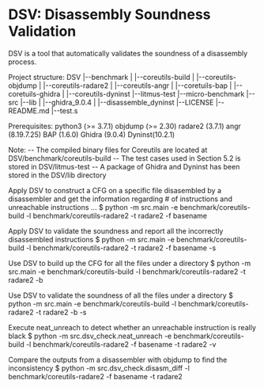 # DSV: Disassembly Soundness Validation

DSV is a tool that automatically validates the soundness of a disassembly process.

Project structure:
DSV
|--benchmark
|   |--coreutils-build
|   |--coreutils-objdump
|   |--coreutils-radare2
|   |--coreutils-angr
|   |--coretuils-bap
|   |--coretuils-ghidra
|   |--coreutils-dyninst
|--litmus-test
|--micro-benchmark
|--src
|--lib
|   |--ghidra_9.0.4
|   |--disassemble_dyninst
|--LICENSE
|--README.md
|--test.s

Prerequisites:
    python3 (>= 3.7.1)
    objdump (>= 2.30)
    radare2 (3.7.1)
    angr (8.19.7.25)
    BAP (1.6.0)
    Ghidra (9.0.4)
    Dyninst(10.2.1)

Note:
    -- The compiled binary files for Coreutils are located at DSV/benchmark/coreutils-build
    -- The test cases used in Section 5.2 is stored in DSV/litmus-test
    -- A package of Ghidra and Dyninst has been stored in the DSV/lib directory


Apply DSV to construct a CFG on a specific file disasembled by a disassembler and get the information regarding # of instructions and unreachable instructions ...
$ python -m src.main -e benchmark/coreutils-build -l benchmark/coreutils-radare2 -t radare2 -f basename

Apply DSV to validate the soundness and report all the incorrectly disassembled instructions
$ python -m src.main -e benchmark/coreutils-build -l benchmark/coreutils-radare2 -t radare2 -f basename -s

Use DSV to build up the CFG for all the files under a directory
$ python -m src.main -e benchmark/coreutils-build -l benchmark/coreutils-radare2 -t radare2 -b

Use DSV to validate the soundness of all the files under a directory
$ python -m src.main -e benchmark/coreutils-build -l benchmark/coreutils-radare2 -t radare2 -b -s

Execute neat_unreach to detect whether an unreachable instruction is really black
$ python -m src.dsv_check.neat_unreach -e benchmark/coreutils-build -l benchmark/coreutils-radare2 -f basename -t radare2 -v

Compare the outputs from a disassembler with objdump to find the inconsistency
$ python -m src.dsv_check.disasm_diff -l benchmark/coreutils-radare2 -f basename -t radare2

